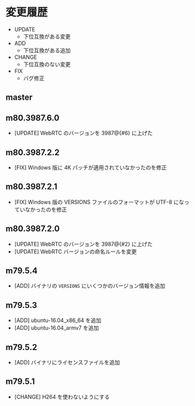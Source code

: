 # 変更履歴

- UPDATE
    - 下位互換がある変更
- ADD
    - 下位互換がある追加
- CHANGE
    - 下位互換のない変更
- FIX
    - バグ修正

## master

## m80.3987.6.0

- [UPDATE] WebRTC のバージョンを 3987@{#6} に上げた

## m80.3987.2.2

- [FIX] Windows 版に 4K パッチが適用されていなかったのを修正

## m80.3987.2.1

- [FIX] Windows 版の VERSIONS ファイルのフォーマットが UTF-8 になっていなかったのを修正

## m80.3987.2.0

- [UPDATE] WebRTC のバージョンを 3987@{#2} に上げた
- [UPDATE] WebRTC バージョンの命名ルールを変更

## m79.5.4

- [ADD] バイナリの `VERSIONS` にいくつかのバージョン情報を追加

## m79.5.3

- [ADD] ubuntu-16.04_x86_64 を追加
- [ADD] ubuntu-16.04_armv7 を追加

## m79.5.2

- [ADD] バイナリにライセンスファイルを追加

## m79.5.1

- [CHANGE] H264 を使わないようにする
